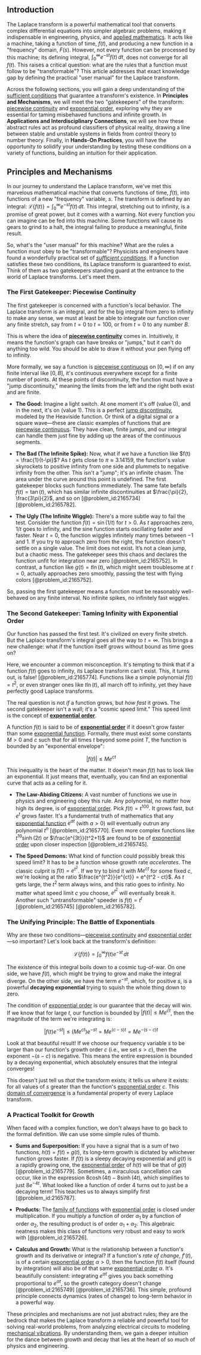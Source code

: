 ## Introduction
The Laplace transform is a powerful mathematical tool that converts complex differential equations into simpler algebraic problems, making it indispensable in engineering, physics, and [applied mathematics](@article_id:169789). It acts like a machine, taking a function of time, $f(t)$, and producing a new function in a "frequency" domain, $F(s)$. However, not every function can be processed by this machine; its defining integral, $\int_0^\infty e^{-st} f(t) \,dt$, does not converge for all $f(t)$. This raises a critical question: what are the rules that a function must follow to be "transformable"? This article addresses that exact knowledge gap by defining the practical "user manual" for the Laplace transform.

Across the following sections, you will gain a deep understanding of the [sufficient conditions](@article_id:269123) that guarantee a transform's existence. In **Principles and Mechanisms**, we will meet the two "gatekeepers" of the transform: [piecewise continuity](@article_id:167653) and [exponential order](@article_id:162200), exploring why they are essential for taming misbehaved functions and infinite growth. In **Applications and Interdisciplinary Connections**, we will see how these abstract rules act as profound classifiers of physical reality, drawing a line between stable and unstable systems in fields from control theory to number theory. Finally, in **Hands-On Practices**, you will have the opportunity to solidify your understanding by testing these conditions on a variety of functions, building an intuition for their application.

## Principles and Mechanisms

In our journey to understand the Laplace transform, we've met this marvelous mathematical machine that converts functions of time, $f(t)$, into functions of a new "frequency" variable, $s$. The transform is defined by an integral: $\mathcal{L}\{f(t)\} = \int_0^\infty e^{-st} f(t) \,dt$. This integral, stretching out to infinity, is a promise of great power, but it comes with a warning. Not every function you can imagine can be fed into this machine. Some functions will cause its gears to grind to a halt, the integral failing to produce a meaningful, finite result.

So, what's the "user manual" for this machine? What are the rules a function must obey to be "transformable"? Physicists and engineers have found a wonderfully practical set of *[sufficient conditions](@article_id:269123)*. If a function satisfies these two conditions, its Laplace transform is guaranteed to exist. Think of them as two gatekeepers standing guard at the entrance to the world of Laplace transforms. Let's meet them.

### The First Gatekeeper: Piecewise Continuity

The first gatekeeper is concerned with a function's local behavior. The Laplace transform is an integral, and for the big integral from zero to infinity to make any sense, we must at least be able to integrate our function over any finite stretch, say from $t=0$ to $t=100$, or from $t=0$ to any number $B$.

This is where the idea of **[piecewise continuity](@article_id:167653)** comes in. Intuitively, it means the function's graph can have breaks or "jumps," but it can't do anything too wild. You should be able to draw it without your pen flying off to infinity.

More formally, we say a function is [piecewise continuous](@article_id:174119) on $[0, \infty)$ if on any finite interval like $[0, B]$, it's continuous everywhere except for a finite number of points. At these points of discontinuity, the function must have a "jump discontinuity," meaning the limits from the left and the right both exist and are finite.

- **The Good:** Imagine a light switch. At one moment it's off (value 0), and in the next, it's on (value 1). This is a perfect [jump discontinuity](@article_id:139392), modeled by the Heaviside function. Or think of a digital signal or a square wave—these are classic examples of functions that are [piecewise continuous](@article_id:174119). They have clean, finite jumps, and our integral can handle them just fine by adding up the areas of the continuous segments.

- **The Bad (The Infinite Spike):** Now, what if we have a function like $f(t) = \frac{1}{t-\pi}$? As $t$ gets close to $\pi \approx 3.14159$, the function's value skyrockets to positive infinity from one side and plummets to negative infinity from the other. This isn't a "jump"; it's an infinite chasm. The area under the curve around this point is undefined. The first gatekeeper blocks such functions immediately. The same fate befalls $f(t) = \tan(t)$, which has similar infinite discontinuities at $\frac{\pi}{2}, \frac{3\pi}{2}$, and so on [@problem_id:2165734] [@problem_id:2165782].

- **The Ugly (The Infinite Wiggle):** There's a more subtle way to fail the test. Consider the function $f(t) = \sin(1/t)$ for $t>0$. As $t$ approaches zero, $1/t$ goes to infinity, and the sine function starts oscillating faster and faster. Near $t=0$, the function wiggles infinitely many times between $-1$ and $1$. If you try to approach zero from the right, the function doesn't settle on a single value. The limit does not exist. It’s not a clean jump, but a chaotic mess. The gatekeeper sees this chaos and declares the function unfit for integration near zero [@problem_id:2165752]. In contrast, a function like $g(t) = t \ln(t)$, which might seem troublesome at $t=0$, actually approaches zero smoothly, passing the test with flying colors [@problem_id:2165752].

So, passing the first gatekeeper means a function must be reasonably well-behaved on any finite interval. No infinite spikes, no infinitely fast wiggles.

### The Second Gatekeeper: Taming Infinity with Exponential Order

Our function has passed the first test. It's civilized on every finite stretch. But the Laplace transform's integral goes all the way to $t=\infty$. This brings a new challenge: what if the function itself grows without bound as time goes on?

Here, we encounter a common misconception. It's tempting to think that if a function $f(t)$ goes to infinity, its Laplace transform can't exist. This, it turns out, is false! [@problem_id:2165774]. Functions like a simple polynomial $f(t) = t^2$, or even stranger ones like $t \ln(t)$, all march off to infinity, yet they have perfectly good Laplace transforms.

The real question is not *if* a function grows, but *how fast* it grows. The second gatekeeper isn't a wall; it's a "cosmic speed limit." This speed limit is the concept of **[exponential order](@article_id:162200)**.

A function $f(t)$ is said to be of **[exponential order](@article_id:162200)** if it doesn't grow faster than some [exponential function](@article_id:160923). Formally, there must exist some constants $M > 0$ and $c$ such that for all times $t$ beyond some point $T$, the function is bounded by an "exponential envelope":

$$|f(t)| \le M e^{ct}$$

This inequality is the heart of the matter. It doesn't mean $f(t)$ has to look like an exponential. It just means that, eventually, you can find an exponential curve that acts as a ceiling for it.

- **The Law-Abiding Citizens:** A vast number of functions we use in physics and engineering obey this rule. Any polynomial, no matter how high its degree, is of [exponential order](@article_id:162200). Pick $f(t) = t^{100}$. It grows fast, but $e^t$ grows faster. It's a fundamental truth of mathematics that any [exponential function](@article_id:160923) $e^{at}$ (with $a>0$) will eventually outrun any polynomial $t^n$ [@problem_id:2165770]. Even more complex functions like $t^{10}\sinh(2t)$ or $\frac{e^{3t}}{t^2+1}$ are found to be of [exponential order](@article_id:162200) upon closer inspection [@problem_id:2165745].

- **The Speed Demons:** What kind of function could possibly break this speed limit? It has to be a function whose growth rate *accelerates*. The classic culprit is $f(t) = e^{t^2}$. If we try to bind it with $M e^{ct}$ for some fixed $c$, we're looking at the ratio $\frac{e^{t^2}}{e^{ct}} = e^{t^2 - ct}$. As $t$ gets large, the $t^2$ term always wins, and this ratio goes to infinity. No matter what speed limit $c$ you choose, $e^{t^2}$ will eventually break it. Another such "untransformable" speeder is $f(t) = t^t$ [@problem_id:2165745] [@problem_id:2165782].

### The Unifying Principle: The Battle of Exponentials

Why are these two conditions—[piecewise continuity](@article_id:167653) and [exponential order](@article_id:162200)—so important? Let's look back at the transform's definition:

$$\mathcal{L}\{f(t)\} = \int_0^\infty f(t) e^{-st} \,dt$$

The existence of this integral boils down to a cosmic tug-of-war. On one side, we have $f(t)$, which might be trying to grow and make the integral diverge. On the other side, we have the term $e^{-st}$, which, for positive $s$, is a powerful **decaying exponential** trying to squish the whole thing down to zero.

The condition of [exponential order](@article_id:162200) is our guarantee that the decay will win. If we know that for large $t$, our function is bounded by $|f(t)| \le M e^{ct}$, then the magnitude of the term we're integrating is:

$$|f(t) e^{-st}| \le (M e^{ct}) e^{-st} = M e^{(c-s)t} = M e^{-(s-c)t}$$

Look at that beautiful result! If we choose our frequency variable $s$ to be larger than our function's growth order $c$ (i.e., we set $s > c$), then the exponent $-(s-c)$ is negative. This means the entire expression is bounded by a decaying exponential, which absolutely ensures that the integral converges!

This doesn't just tell us *that* the transform exists; it tells us *where* it exists: for all values of $s$ greater than the function's [exponential order](@article_id:162200) $c$. This [domain of convergence](@article_id:164534) is a fundamental property of every Laplace transform.

### A Practical Toolkit for Growth

When faced with a complex function, we don't always have to go back to the formal definition. We can use some simple rules of thumb.

- **Sums and Superposition:** If you have a signal that is a sum of two functions, $h(t) = f(t) + g(t)$, its long-term growth is dictated by whichever function grows faster. If $f(t)$ is a sleepy decaying exponential and $g(t)$ is a rapidly growing one, the [exponential order](@article_id:162200) of $h(t)$ will be that of $g(t)$ [@problem_id:2165779]. Sometimes, a miraculous cancellation can occur, like in the expression $8\cosh(4t) - 8\sinh(4t)$, which simplifies to just $8e^{-4t}$. What looked like a function of order 4 turns out to just be a decaying term! This teaches us to always simplify first [@problem_id:2165787].

- **Products:** The [family of functions](@article_id:136955) with [exponential order](@article_id:162200) is closed under multiplication. If you multiply a function of order $\alpha_1$ by a function of order $\alpha_2$, the resulting product is of order $\alpha_1 + \alpha_2$. This algebraic neatness makes this class of functions very robust and easy to work with [@problem_id:2165726].

- **Calculus and Growth:** What is the relationship between a function's growth and its derivative or integral? If a function's *rate of change*, $f'(t)$, is of a certain [exponential order](@article_id:162200) $\alpha > 0$, then the function $f(t)$ itself (found by integration) will also be of that same [exponential order](@article_id:162200) $\alpha$. It's beautifully consistent: integrating $e^{\alpha t}$ gives you back something proportional to $e^{\alpha t}$, so the growth category doesn't change [@problem_id:2165749] [@problem_id:2165736]. This simple, profound principle connects dynamics (rates of change) to long-term behavior in a powerful way.

These principles and mechanisms are not just abstract rules; they are the bedrock that makes the Laplace transform a reliable and powerful tool for solving real-world problems, from analyzing electrical circuits to modeling [mechanical vibrations](@article_id:166926). By understanding them, we gain a deeper intuition for the dance between growth and decay that lies at the heart of so much of physics and engineering.
